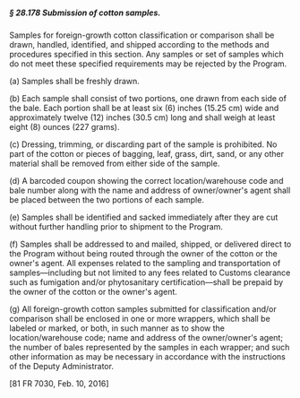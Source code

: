 ##### § 28.178 Submission of cotton samples. #####

Samples for foreign-growth cotton classification or comparison shall be drawn, handled, identified, and shipped according to the methods and procedures specified in this section. Any samples or set of samples which do not meet these specified requirements may be rejected by the Program.

(a) Samples shall be freshly drawn.

(b) Each sample shall consist of two portions, one drawn from each side of the bale. Each portion shall be at least six (6) inches (15.25 cm) wide and approximately twelve (12) inches (30.5 cm) long and shall weigh at least eight (8) ounces (227 grams).

(c) Dressing, trimming, or discarding part of the sample is prohibited. No part of the cotton or pieces of bagging, leaf, grass, dirt, sand, or any other material shall be removed from either side of the sample.

(d) A barcoded coupon showing the correct location/warehouse code and bale number along with the name and address of owner/owner's agent shall be placed between the two portions of each sample.

(e) Samples shall be identified and sacked immediately after they are cut without further handling prior to shipment to the Program.

(f) Samples shall be addressed to and mailed, shipped, or delivered direct to the Program without being routed through the owner of the cotton or the owner's agent. All expenses related to the sampling and transportation of samples—including but not limited to any fees related to Customs clearance such as fumigation and/or phytosanitary certification—shall be prepaid by the owner of the cotton or the owner's agent.

(g) All foreign-growth cotton samples submitted for classification and/or comparison shall be enclosed in one or more wrappers, which shall be labeled or marked, or both, in such manner as to show the location/warehouse code; name and address of the owner/owner's agent; the number of bales represented by the samples in each wrapper; and such other information as may be necessary in accordance with the instructions of the Deputy Administrator.

[81 FR 7030, Feb. 10, 2016]